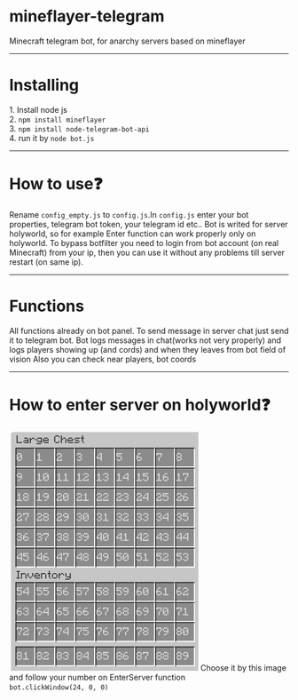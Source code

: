 # mineflayer-telegram
Minecraft telegram bot, for anarchy servers based on mineflayer
<hr>
<h1>Installing</h1>
1. Install node js <br>
2. <code>npm install mineflayer</code> <br>
3. <code>npm install node-telegram-bot-api</code> <br>
4. run it by <code>node bot.js</code> <br>
<hr>
<h1>How to use❓</h1>
Rename <code>config_empty.js</code> to <code>config.js</code>.In <code>config.js</code> enter your bot properties, telegram bot token, your telegram id etc..
Bot is writed for server holyworld, so for example Enter function can work properly only on holyworld.
To bypass botfilter you need to login from bot account (on real Minecraft) from your ip, then you can use it without any problems till server restart (on same ip).
<hr>
<h1>Functions</h1>
All functions already on bot panel. To send message in server chat just send it to telegram bot.
Bot logs messages in chat(works not very properly) and logs players showing up (and cords) and when they leaves from bot field of vision
Also you can check near players, bot coords
<hr>
<h1>How to enter server on holyworld❓</h1>
<img src="images/window.png" alt="Window example"></img>
Choose it by this image and follow your number on EnterServer function <br>
<code>bot.clickWindow(24, 0, 0)</code>
